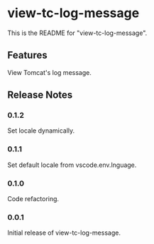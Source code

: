 # view-tc-log-message

This is the README for "view-tc-log-message".

## Features

View Tomcat's log message.

## Release Notes

### 0.1.2

Set locale dynamically.

### 0.1.1

Set default locale from vscode.env.lnguage.

### 0.1.0

Code refactoring.

### 0.0.1

Initial release of view-tc-log-message.
